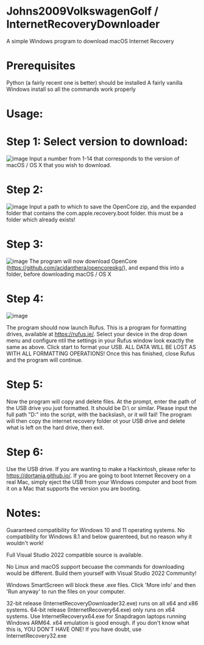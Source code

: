 # Johns2009VolkswagenGolf / InternetRecoveryDownloader
A simple Windows program to download macOS Internet Recovery

# Prerequisites
Python (a fairly recent one is better) should be installed
A fairly vanilla Windows install so all the commands work properly

# Usage:
# Step 1: Select version to download:
![image](https://github.com/user-attachments/assets/95df0399-ae94-49a9-9382-9989ab6e9e5a)
Input a number from 1-14 that corresponds to the version of macOS / OS X that you wish to download.

# Step 2: 
![image](https://github.com/user-attachments/assets/80c7a029-182f-42db-b933-c92f91308465)
Input a path to which to save the OpenCore zip, and the expanded folder that contains the com.apple.recovery.boot folder. this must be a folder which already exists!

# Step 3:
![image](https://github.com/user-attachments/assets/e7a72293-3370-4bb9-b789-4f68bb16e44a)
The program will now download OpenCore (https://github.com/acidanthera/opencorepkg/), and expand this into a folder, before downloading macOS / OS X

# Step 4:
![image](https://github.com/user-attachments/assets/b52a2cc0-3d12-4b28-a230-478755016019)

The program should now launch Rufus. This is a program for formatting drives, available at https://rufus.ie/. 
Select your device in the drop down menu and configure ntil the settings in your Rufus window look exactly the same as above. 
Click start to format your USB. ALL DATA WILL BE LOST AS WITH ALL FORMATTING OPERATIONS! 
Once this has finished, close Rufus and the program will continue. 

# Step 5:

Now the program will copy and delete files. 
At the prompt, enter the path of the USB drive you just formatted. It should be D:\ or similar. Please input the full path "D:\" into the script, with the backslash, or it will fail! The program will then copy the internet recovery folder ot your USB drive and delete what is left on the hard drive, then exit.

# Step 6:
Use the USB drive. If you are wanting to make a Hackintosh, please refer to https://dortania.github.io/. If you are going to boot Internet Recovery on a real Mac, simply eject the USB from your Windows computer and boot from it on a Mac that supports the version you are booting.

# Notes:

Guaranteed compatibility for Windows 10 and 11 operating systems. No compatibility for Windows 8.1 and below guarenteed, but no reason why it wouldn't work!

Full Visual Studio 2022 compatible source is available.

No Linux and macOS support becuase the commands for downloading would be different. Build them yourself with Visual Studio 2022 Community!

Windows SmartScreen will block these .exe files. Click 'More info' and then 'Run anyway' to run the files on your computer.

32-bit release (InternetRecoveryDownloader32.exe) runs on all x64 and x86 systems. 64-bit release (InternetRecovery64.exe) only runs on x64 systems. Use InternetRecoveryx64.exe for Snapdragon laptops running Windows ARM64. x64 emulation is good enough. if you don't know what this is, YOU DON'T HAVE ONE! If you have doubt, use InternetRecovery32.exe
